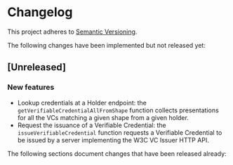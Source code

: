 # Changelog

This project adheres to [Semantic Versioning](http://semver.org/spec/v2.0.0.html).

The following changes have been implemented but not released yet:

## [Unreleased]

### New features

- Lookup credentials at a Holder endpoint: the `getVerifiableCredentialAllFromShape`
  function collects presentations for all the VCs matching a given shape from a 
  given holder.
- Request the issuance of a Verifiable Credential: the `issueVerifiableCredential`
  function requests a Verifiable Credential to be issued by a server implementing the
  W3C VC Issuer HTTP API.

The following sections document changes that have been released already:
